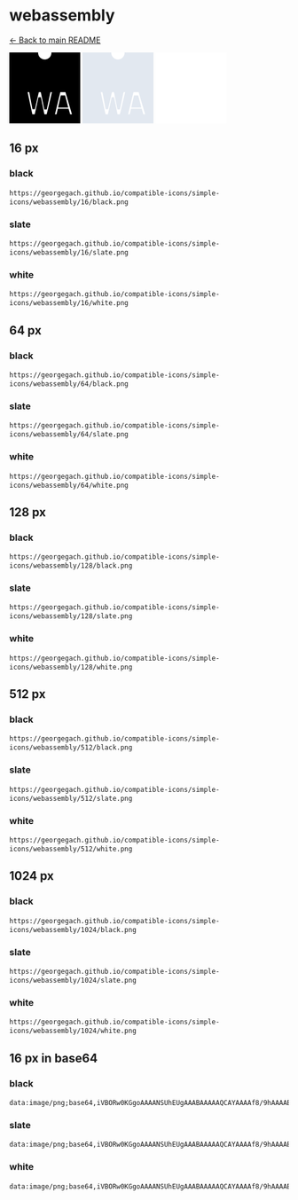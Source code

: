 # webassembly

[← Back to main README](../../README.md)


<img src="./128/black.png" width="128" alt="webassembly black icon" />
<img src="./128/slate.png" width="128" alt="webassembly slate icon" />
<img src="./128/white.png" width="128" alt="webassembly white icon" />

## 16 px

### black
```
https://georgegach.github.io/compatible-icons/simple-icons/webassembly/16/black.png
```

### slate
```
https://georgegach.github.io/compatible-icons/simple-icons/webassembly/16/slate.png
```

### white
```
https://georgegach.github.io/compatible-icons/simple-icons/webassembly/16/white.png
```

## 64 px

### black
```
https://georgegach.github.io/compatible-icons/simple-icons/webassembly/64/black.png
```

### slate
```
https://georgegach.github.io/compatible-icons/simple-icons/webassembly/64/slate.png
```

### white
```
https://georgegach.github.io/compatible-icons/simple-icons/webassembly/64/white.png
```

## 128 px

### black
```
https://georgegach.github.io/compatible-icons/simple-icons/webassembly/128/black.png
```

### slate
```
https://georgegach.github.io/compatible-icons/simple-icons/webassembly/128/slate.png
```

### white
```
https://georgegach.github.io/compatible-icons/simple-icons/webassembly/128/white.png
```

## 512 px

### black
```
https://georgegach.github.io/compatible-icons/simple-icons/webassembly/512/black.png
```

### slate
```
https://georgegach.github.io/compatible-icons/simple-icons/webassembly/512/slate.png
```

### white
```
https://georgegach.github.io/compatible-icons/simple-icons/webassembly/512/white.png
```

## 1024 px

### black
```
https://georgegach.github.io/compatible-icons/simple-icons/webassembly/1024/black.png
```

### slate
```
https://georgegach.github.io/compatible-icons/simple-icons/webassembly/1024/slate.png
```

### white
```
https://georgegach.github.io/compatible-icons/simple-icons/webassembly/1024/white.png
```

## 16 px in base64

### black
```
data:image/png;base64,iVBORw0KGgoAAAANSUhEUgAAABAAAAAQCAYAAAAf8/9hAAAABmJLR0QA/wD/AP+gvaeTAAAA3ElEQVQ4je3TwUpCURAG4C/LlRUhGS18gfYtXbToCXojX6RFbyBthJZt3UkLISjKMMsQC1wYpos7YeS9N6GtPxyYM2f+n3/OmQOzjHVpgWZW3UYEaejjCgWc4iCtKE9gJRT+Q14LpAu84zniFwwwxaPktXp4+MvBtcUg9ULkJnIXqOP1u3jrF3kXJUxwhM0gHoajGs4wQiXLwT6KqIb9Ecr4kExjGfd5LezhPNwVcRu5Pu7QRgvjLIFtNIL8hQ528BYtnOA49lj+YRN0w/5QcmGfePpRM4iz3N+4Eub8U0aXLINQegAAAABJRU5ErkJggg==
```

### slate
```
data:image/png;base64,iVBORw0KGgoAAAANSUhEUgAAABAAAAAQCAYAAAAf8/9hAAAABmJLR0QA/wD/AP+gvaeTAAABE0lEQVQ4je3TP2uTYRiF8es8aabW8hpsqGI/gLtjB4eCk4vfyC/Sod+g2KHQ0dVNHAShNQ750wSSCA62ea4uCg5voCVr7/mc33DgzmA0l5YLnh3sP30H8GM4P09425pbBxjGxVwIRT1K6D8IuO+VTcqPQDuwNIwEQibAFFiJP5MIGSKDtYAI1U8hSv0IDIFpSb6q6uqE+AG4/tfZ+h8I2U3YFv8k5VW1dkIR3YdMks4h+B5YAHutG0ieCV2tL5Os1IXYA38F+5CeeLVuAwhNgWMoW0qX5LvQEMeGS6xfCvkM/m4HYKdSTsFuSI18C3mCZUb1kOSN8DpkBq2/4A0wgTyHLIO3hEYzAV/8Dc2ADtBs/Ex39sOHbsz2qNgAAAAASUVORK5CYII=
```

### white
```
data:image/png;base64,iVBORw0KGgoAAAANSUhEUgAAABAAAAAQCAYAAAAf8/9hAAAABmJLR0QA/wD/AP+gvaeTAAAA20lEQVQ4je3TMU6CURAE4E+QSjCEKBHjBewtLSw8gTfyIhTewNCQUNraGQsTE40WCkKBJhairgVrY/4fTWid6r3NzGR231tRjp5ERPTLSCsREYoxxAAVHKJdRFpk8CdUlhH/GxQbPOMxzyOM8YF7BB5w91uCsyT3UjDGZdZOcIynb/LqD/E61vCGXVRTuJWJ9nGEKTbLEmyghp2MP0ULL+a/sYXbRS000c10NVxnbYgbXOAcr2UGdZym+BNXaGCSLRxgL++FuzDLfjvmr/KeCUbYTs4k59Ncepm+ANsTc/jOv6WEAAAAAElFTkSuQmCC
```

